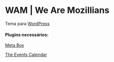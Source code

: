 WAM | We Are Mozillians
========================

Tema para [WordPress](http://wordpress.org)

#### Plugins necessários:

[Meta Box](https://wordpress.org/plugins/meta-box/)

[The Events Calendar](https://wordpress.org/plugins/the-events-calendar/)

